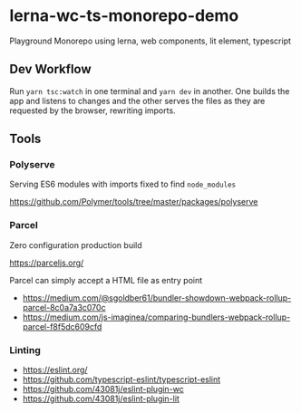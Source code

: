 # lerna-wc-ts-monorepo-demo

Playground Monorepo using lerna, web components, lit element, typescript

## Dev Workflow

Run `yarn tsc:watch` in one terminal and `yarn dev` in another. One builds the app and listens to changes
and the other serves the files as they are requested by the browser, rewriting imports.

## Tools

### Polyserve

Serving ES6 modules with imports fixed to find `node_modules`

https://github.com/Polymer/tools/tree/master/packages/polyserve

### Parcel

Zero configuration production build

https://parceljs.org/

Parcel can simply accept a HTML file as entry point

* https://medium.com/@sgoldber61/bundler-showdown-webpack-rollup-parcel-8c0a7a3c070c
* https://medium.com/js-imaginea/comparing-bundlers-webpack-rollup-parcel-f8f5dc609cfd

### Linting

* https://eslint.org/
* https://github.com/typescript-eslint/typescript-eslint
* https://github.com/43081j/eslint-plugin-wc
* https://github.com/43081j/eslint-plugin-lit